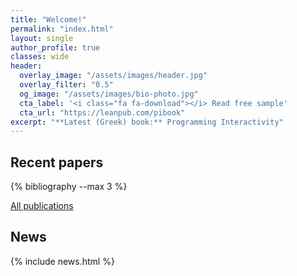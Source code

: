```yaml
---
title: "Welcome!"
permalink: "index.html"
layout: single
author_profile: true
classes: wide
header:
  overlay_image: "/assets/images/header.jpg"
  overlay_filter: "0.5"
  og_image: "/assets/images/bio-photo.jpg"
  cta_label: '<i class="fa fa-download"></i> Read free sample'
  cta_url: "https://leanpub.com/pibook"
excerpt: "**Latest (Greek) book:** Programming Interactivity"
---
```


<style>
ol li{
  list-style-type: none;
}
</style>

## Recent papers

{% bibliography --max 3 %}

[All publications](/publications/)

## News

{% include news.html %}
